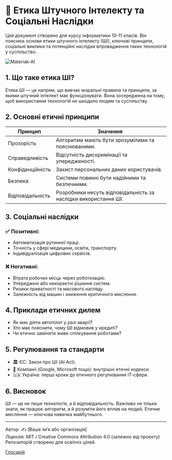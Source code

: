 # 🤖 Етика Штучного Інтелекту та Соціальні Наслідки

Цей документ створено для курсу інформатики 10–11 класів. Він пояснює основи етики штучного інтелекту (ШІ), ключові принципи, соціальні виклики та потенційні наслідки впровадження таких технологій у суспільство.

![Materiak-AI](../resources/images/15.jpg)

## 1. Що таке етика ШІ?

Етика ШІ — це напрям, що вивчає моральні правила та принципи, за якими штучний інтелект має функціонувати. Вона зосереджена на тому, щоб використання технологій не шкодило людям та суспільству.

## 2. Основні етичні принципи

| Принцип           | Значення |
|------------------|----------|
| Прозорість    | Алгоритми мають бути зрозумілими та пояснюваними. |
| Справедливість | Відсутність дискримінації та упередженості. |
| Конфіденційність | Захист персональних даних користувачів. |
| Безпека       | Системи повинні бути надійними та безпечними. |
| Відповідальність | Розробники несуть відповідальність за наслідки використання ШІ. |

## 3. Соціальні наслідки

### ✅ Позитивні:
- Автоматизація рутинної праці.
- Точність у сфері медицини, освіти, транспорту.
- Індивідуалізація цифрових сервісів.

### ❌ Негативні:
- Втрата робочих місць через роботизацію.
- Упереджені або некоректні рішення систем.
- Ризики приватності та масового нагляду.
- Залежність від машин і зниження критичного мислення.

## 4. Приклади етичних дилем

- Як має діяти автопілот у разі аварії?
- Хто має пояснити, чому ШІ відмовив у кредиті?
- Чи етично заміняти живе спілкування роботами?

## 5. Регулювання та стандарти

- 🏛 ЄС: Закон про ШІ (AI Act).
- 🏢 Компанії (Google, Microsoft тощо): внутрішні етичні кодекси.
- 🇺🇦 Україна: перші кроки до етичного регулювання ІТ-сфери.

## 6. Висновок

ШІ — це не лише технологія, а й відповідальність. Важливо не тільки знати, як працює алгоритм, а й розуміти його вплив на людей. Етичне мислення — ключова навичка майбутнього.

---

Автор: ✍️ [Ваше ім’я або організація]  
Ліцензія: MIT / Creative Commons Attribution 4.0 (залежно від проєкту)  
Репозиторій створено для освітніх цілей.

[Глосарій](/theory/glossary.md)
